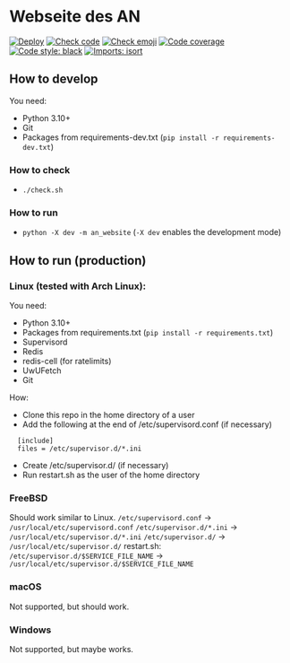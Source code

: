 # Webseite des AN
[![Deploy](https://github.com/asozialesnetzwerk/an-website/actions/workflows/deploy.yml/badge.svg)](https://github.com/asozialesnetzwerk/an-website/actions/workflows/deploy.yml)
[![Check code](https://github.com/asozialesnetzwerk/an-website/actions/workflows/check.yml/badge.svg)](https://github.com/asozialesnetzwerk/an-website/actions/workflows/check.yml)
[![Check emoji](https://github.com/asozialesnetzwerk/an-website/actions/workflows/emoji-in-commit.yml/badge.svg)](https://github.com/asozialesnetzwerk/an-website/actions/workflows/emoji-in-commit.yml)
[![Code coverage](https://asozialesnetzwerk.github.io/an-website/coverage/badge.svg)](https://asozialesnetzwerk.github.io/an-website/coverage)
[![Code style: black](https://img.shields.io/badge/code%20style-black-000000.svg)](https://github.com/psf/black)
[![Imports: isort](https://img.shields.io/badge/%20imports-isort-%231674b1.svg?style=flat&labelColor=ef8336)](https://pycqa.github.io/isort)

## How to develop
You need:
- Python 3.10+
- Git
- Packages from requirements-dev.txt (`pip install -r requirements-dev.txt`)

### How to check
- `./check.sh`

### How to run
- `python -X dev -m an_website` (`-X dev` enables the development mode)


## How to run (production)
### Linux (tested with Arch Linux):
You need:
- Python 3.10+
- Packages from requirements.txt (`pip install -r requirements.txt`)
- Supervisord
- Redis
- redis-cell (for ratelimits)
- UwUFetch
- Git

How:
- Clone this repo in the home directory of a user
- Add the following at the end of /etc/supervisord.conf (if necessary)
```
  [include]
  files = /etc/supervisor.d/*.ini
```
- Create /etc/supervisor.d/ (if necessary)
- Run restart.sh as the user of the home directory

### FreeBSD
Should work similar to Linux.
`/etc/supervisord.conf`   -> `/usr/local/etc/supervisord.conf`
`/etc/supervisor.d/*.ini` -> `/usr/local/etc/supervisor.d/*.ini`
`/etc/supervisor.d/`      -> `/usr/local/etc/supervisor.d/`
restart.sh: `/etc/supervisor.d/$SERVICE_FILE_NAME` -> `/usr/local/etc/supervisor.d/$SERVICE_FILE_NAME`

### macOS
Not supported, but should work.

### Windows
Not supported, but maybe works.
